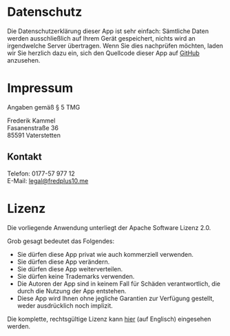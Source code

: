 # Datenschutz
Die Datenschutzerklärung dieser App ist sehr einfach: Sämtliche Daten 
werden ausschließlich auf Ihrem Gerät gespeichert, nichts wird an 
irgendwelche Server übertragen. Wenn Sie dies nachprüfen möchten, laden
wir Sie herzlich dazu ein, sich den Quellcode dieser App auf 
[GitHub](http://github.com/vatbub/Scoreboard) anzusehen. 

# Impressum
Angaben gemäß § 5 TMG

Frederik Kammel  
Fasanenstraße 36  
85591 Vaterstetten  

## Kontakt
Telefon: 0177-57 977 12  
E-Mail: [legal@fredplus10.me](mailto:legal@fredplus10.me)

# Lizenz
Die vorliegende Anwendung unterliegt der Apache Software Lizenz 2.0. 

Grob gesagt bedeutet das Folgendes:
- Sie dürfen diese App privat wie auch kommerziell verwenden.
- Sie dürfen diese App verändern.
- Sie dürfen diese App weiterverteilen.
- Sie dürfen keine Trademarks verwenden.
- Die Autoren der App sind in keinem Fall für Schäden verantwortlich,
  die durch die Nutzung der App entstehen.
- Diese App wird Ihnen ohne jegliche Garantien zur Verfügung gestellt,
  weder ausdrücklich noch implizit.
  
Die komplette, rechtsgültige Lizenz kann [hier](http://www.apache.org/licenses/LICENSE-2.0.html) (auf Englisch) eingesehen werden. 

